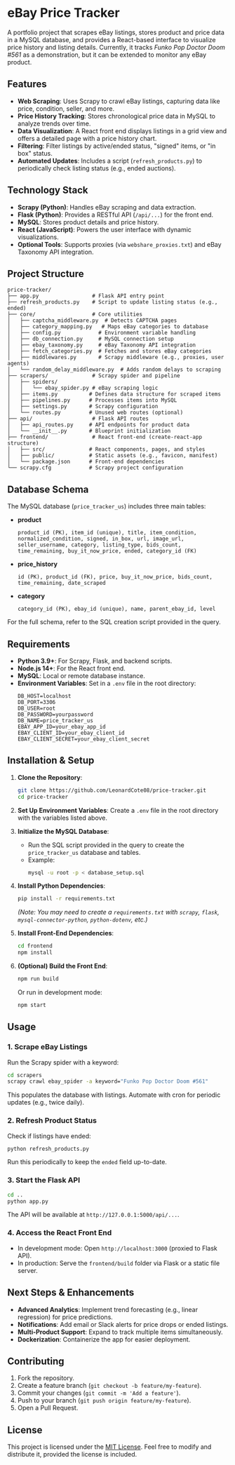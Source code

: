 # eBay Price Tracker

A portfolio project that scrapes eBay listings, stores product and price data in a MySQL database, and provides a React-based interface to visualize price history and listing details. Currently, it tracks *Funko Pop Doctor Doom #561* as a demonstration, but it can be extended to monitor any eBay product.

## Features

- **Web Scraping**: Uses Scrapy to crawl eBay listings, capturing data like price, condition, seller, and more.
- **Price History Tracking**: Stores chronological price data in MySQL to analyze trends over time.
- **Data Visualization**: A React front end displays listings in a grid view and offers a detailed page with a price history chart.
- **Filtering**: Filter listings by active/ended status, "signed" items, or "in box" status.
- **Automated Updates**: Includes a script (`refresh_products.py`) to periodically check listing status (e.g., ended auctions).

## Technology Stack

- **Scrapy (Python)**: Handles eBay scraping and data extraction.
- **Flask (Python)**: Provides a RESTful API (`/api/...`) for the front end.
- **MySQL**: Stores product details and price history.
- **React (JavaScript)**: Powers the user interface with dynamic visualizations.
- **Optional Tools**: Supports proxies (via `webshare_proxies.txt`) and eBay Taxonomy API integration.

## Project Structure

```
price-tracker/
├── app.py                 # Flask API entry point
├── refresh_products.py    # Script to update listing status (e.g., ended)
├── core/                  # Core utilities
│   ├── captcha_middleware.py  # Detects CAPTCHA pages
│   ├── category_mapping.py   # Maps eBay categories to database
│   ├── config.py            # Environment variable handling
│   ├── db_connection.py     # MySQL connection setup
│   ├── ebay_taxonomy.py     # eBay Taxonomy API integration
│   ├── fetch_categories.py  # Fetches and stores eBay categories
│   ├── middlewares.py       # Scrapy middleware (e.g., proxies, user agents)
│   └── random_delay_middleware.py  # Adds random delays to scraping
├── scrapers/              # Scrapy spider and pipeline
│   ├── spiders/           
│   │   └── ebay_spider.py # eBay scraping logic
│   ├── items.py          # Defines data structure for scraped items
│   ├── pipelines.py      # Processes items into MySQL
│   ├── settings.py       # Scrapy configuration
│   └── routes.py         # Unused web routes (optional)
├── api/                   # Flask API routes
│   ├── api_routes.py     # API endpoints for product data
│   └── __init__.py       # Blueprint initialization
├── frontend/              # React front-end (create-react-app structure)
│   ├── src/              # React components, pages, and styles
│   ├── public/           # Static assets (e.g., favicon, manifest)
│   └── package.json      # Front-end dependencies
└── scrapy.cfg            # Scrapy project configuration
```

## Database Schema

The MySQL database (`price_tracker_us`) includes three main tables:

- **product**  
  ```
  product_id (PK), item_id (unique), title, item_condition, normalized_condition, signed, in_box, url, image_url, seller_username, category, listing_type, bids_count, time_remaining, buy_it_now_price, ended, category_id (FK)
  ```

- **price_history**  
  ```
  id (PK), product_id (FK), price, buy_it_now_price, bids_count, time_remaining, date_scraped
  ```

- **category**  
  ```
  category_id (PK), ebay_id (unique), name, parent_ebay_id, level
  ```

For the full schema, refer to the SQL creation script provided in the query.

## Requirements

- **Python 3.9+**: For Scrapy, Flask, and backend scripts.
- **Node.js 14+**: For the React front end.
- **MySQL**: Local or remote database instance.
- **Environment Variables**: Set in a `.env` file in the root directory:
  ```
  DB_HOST=localhost
  DB_PORT=3306
  DB_USER=root
  DB_PASSWORD=yourpassword
  DB_NAME=price_tracker_us
  EBAY_APP_ID=your_ebay_app_id
  EBAY_CLIENT_ID=your_ebay_client_id
  EBAY_CLIENT_SECRET=your_ebay_client_secret
  ```

## Installation & Setup

1. **Clone the Repository**:
   ```bash
   git clone https://github.com/LeonardCote08/price-tracker.git
   cd price-tracker
   ```

2. **Set Up Environment Variables**:
   Create a `.env` file in the root directory with the variables listed above.

3. **Initialize the MySQL Database**:
   - Run the SQL script provided in the query to create the `price_tracker_us` database and tables.
   - Example:
     ```bash
     mysql -u root -p < database_setup.sql
     ```

4. **Install Python Dependencies**:
   ```bash
   pip install -r requirements.txt
   ```
   *(Note: You may need to create a `requirements.txt` with `scrapy`, `flask`, `mysql-connector-python`, `python-dotenv`, etc.)*

5. **Install Front-End Dependencies**:
   ```bash
   cd frontend
   npm install
   ```

6. **(Optional) Build the Front End**:
   ```bash
   npm run build
   ```
   Or run in development mode:
   ```bash
   npm start
   ```

## Usage

### 1. Scrape eBay Listings
Run the Scrapy spider with a keyword:
```bash
cd scrapers
scrapy crawl ebay_spider -a keyword="Funko Pop Doctor Doom #561"
```
This populates the database with listings. Automate with cron for periodic updates (e.g., twice daily).

### 2. Refresh Product Status
Check if listings have ended:
```bash
python refresh_products.py
```
Run this periodically to keep the `ended` field up-to-date.

### 3. Start the Flask API
```bash
cd ..
python app.py
```
The API will be available at `http://127.0.0.1:5000/api/...`.

### 4. Access the React Front End
- In development mode: Open `http://localhost:3000` (proxied to Flask API).
- In production: Serve the `frontend/build` folder via Flask or a static file server.

## Next Steps & Enhancements

- **Advanced Analytics**: Implement trend forecasting (e.g., linear regression) for price predictions.
- **Notifications**: Add email or Slack alerts for price drops or ended listings.
- **Multi-Product Support**: Expand to track multiple items simultaneously.
- **Dockerization**: Containerize the app for easier deployment.

## Contributing

1. Fork the repository.
2. Create a feature branch (`git checkout -b feature/my-feature`).
3. Commit your changes (`git commit -m 'Add a feature'`).
4. Push to your branch (`git push origin feature/my-feature`).
5. Open a Pull Request.

## License

This project is licensed under the [MIT License](LICENSE). Feel free to modify and distribute it, provided the license is included.

